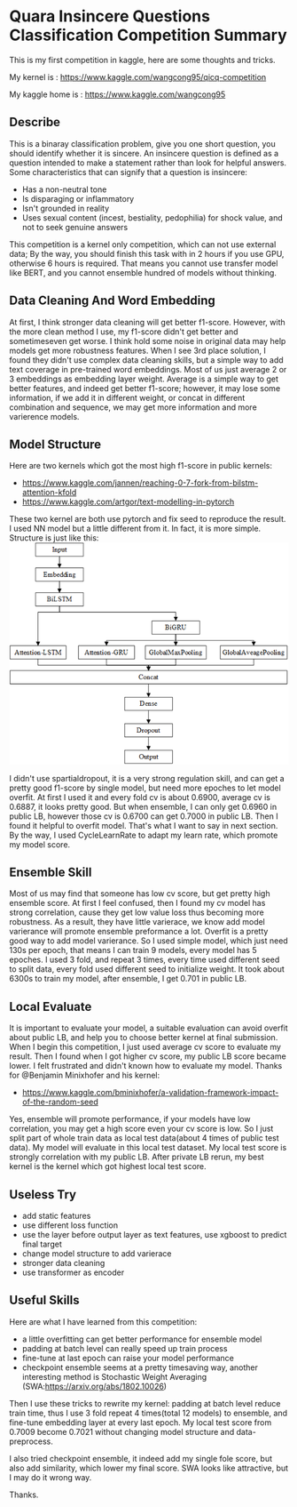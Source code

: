 Quara Insincere Questions Classification Competition Summary
===================================

  
This is my first competition in kaggle, here are some thoughts and tricks.

My kernel is : https://www.kaggle.com/wangcong95/qicq-competition

My kaggle home is : https://www.kaggle.com/wangcong95

Describe
--------

This is a binaray classification problem, give you one short question, you should identify whether it is sincere. An insincere question is defined as a question intended to make a statement rather than look for helpful answers. Some characteristics that can signify that a question is insincere:

 - Has a non-neutral tone
 - Is disparaging or inflammatory
 - Isn't grounded in reality
 - Uses sexual content (incest, bestiality, pedophilia) for shock value, and not to seek genuine answers

This competition is a kernel only competition, which can not use external data; By the way, you should finish this task with in 2 hours if you use GPU, otherwise 6 hours is required. That means you cannot use transfer model like BERT, and you cannot ensemble hundred of models without thinking.

Data Cleaning And Word Embedding
--------

At first, I think stronger data cleaning will get better f1-score. However, with the more clean method I use, my f1-score didn't get better and sometimeseven get worse. I think hold some noise in original data may help models get more robustness features. When I see 3rd place solution, I found they didn't use complex data cleaning skills, but a simple way to add text coverage in pre-trained word embeddings. Most of us just average 2 or 3 embeddings as embedding layer weight. Average is a simple way to get better features, and indeed get better f1-score; however, it may lose some information, if we add it in different weight, or concat in different combination and sequence, we may get more information and more varierence models.

Model Structure
--------

Here are two kernels which got the most high f1-score in public kernels:

 - https://www.kaggle.com/jannen/reaching-0-7-fork-from-bilstm-attention-kfold
 - https://www.kaggle.com/artgor/text-modelling-in-pytorch

These two kernel are both use pytorch and fix seed to reproduce the result. I used NN model but a little different from it. In fact, it is more simple. Structure is just like this:
![Image text](https://github.com/OnionWang/QIQC-Competition/blob/master/model_structure.png)

I didn't use spartialdropout, it is a very strong regulation skill, and can get a pretty good f1-score by single model, but need more epoches to let model overfit. At first I used it and every fold cv is about 0.6900, average cv is 0.6887, it looks pretty good. But when ensemble, I can only get 0.6960 in public LB, however those cv is 0.6700 can get 0.7000 in public LB. Then I found it helpful to overfit model. That's what I want to say in next section. By the way, I used CycleLearnRate to adapt my learn rate, which promote my model score.

Ensemble Skill
--------

Most of us may find that someone has low cv score, but get pretty high ensemble score. At first I feel confused, then I found my cv model has strong correlation, cause they get low value loss thus becoming more robustness. As a result, they have little varierace, we know add model varierance will promote ensemble preformance a lot. Overfit is a pretty good way to add model varierance. So I used simple model, which just need 130s per epoch, that means I can train 9 models, every model has 5 epoches. I used 3 fold, and repeat 3 times, every time used different seed to split data, every fold used different seed to initialize weight. It took about 6300s to train my model, after ensemble, I get 0.701 in public LB.

**Local Evaluate**
--------

It is important to evaluate your model, a suitable evaluation can avoid overfit about public LB, and help you to choose better kernel at final submission. When I begin this competition, I just used average cv score to evaluate my result. Then I found when I got higher cv score, my public LB score became lower. I felt frustrated and didn't known how to evaluate my model. Thanks for @Benjamin Minixhofer and his kernel:

 - https://www.kaggle.com/bminixhofer/a-validation-framework-impact-of-the-random-seed

Yes, ensemble will promote performance, if your models have low correlation, you may get a high score even your cv score is low. So I just split part of whole train data as local test data(about 4 times of public test data). My model will evaluate in this local test dataset. My local test score is strongly correlation with my public LB. After private LB rerun, my best kernel is the kernel which got highest local test score.

Useless Try
--------

 - add static features
 - use different loss function
 - use the layer before output layer as text features, use xgboost to predict final target
 - change model structure to add varierace
 - stronger data cleaning
 - use transformer as encoder

Useful Skills
--------

Here are what I have learned from this competition:

 - a little overfitting can get better performance for ensemble model
 - padding at batch level can really speed up train process
 - fine-tune at last epoch can raise your model performance
 - checkpoint ensemble seems at a pretty timesaving way, another interesting method is Stochastic Weight Averaging (SWA:https://arxiv.org/abs/1802.10026)

Then I use these tricks to rewrite my kernel:
padding at batch level reduce train time, thus I use 3 fold repeat 4 times(total 12 models) to ensemble, and fine-tune embedding layer at every last epoch. My local test score from 0.7009 become 0.7021 without changing model structure and data-preprocess.

 I also tried checkpoint ensemble, it indeed add my single fole score, but also add similarity, which lower my final score. SWA looks like attractive, but I may do it wrong way.

Thanks.
